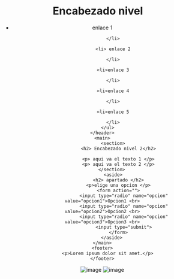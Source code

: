 <!DOCTYPE html>
<html lang="en">
<head>
    <meta charset="UTF-8">
    <meta http-equiv="X-UA-Compatible" content="IE=edge">
    <meta name="viewport" content="width=, initial-scale=1.0">
    <title>Evaluacion html</title>
</head>
<body>
    <header>
        <h1> Encabezado nivel </h1>
        <ul>
            <li>enlace 1 

            </li>

            <li> enlace 2

            </li>

            <li>enlace 3

            </li>

            <li>enlace 4

            </li>

            <li>enlace 5

            </li>
        </ul>
    </header>
    <main>
            <section>
                <h2> Encabezado nivel 2</h2>

                <p> aqui va el texto 1 </p>
                <p> aqui va el texto 2 </p>
            </section> 
            <aside>
                <h2> apartado </h2>
                <p>elige una opcion </p>
                <form action="">
                    <input type="radio" name="opcion" value="opcion1">Opcion1 <br>
                    <input type="radio" name="opcion" value="opcion2">Opcion2 <br>
                    <input type="radio" name="opcion" value="opcion3">Opcion3 <br>
                    <input type="submit">
                </form>
            </aside> 
    </main>
    <footer>
        <p>Lorem ipsum dolor sit amet.</p>
    </footer>
    
</body>
</html>

![image](https://user-images.githubusercontent.com/115374130/205468600-9d39b238-0f8c-4559-966c-338cae46ac02.png)
![image](https://user-images.githubusercontent.com/115374130/205468620-fb82621b-c46b-4ba5-8722-2abc790c1ca3.png)
